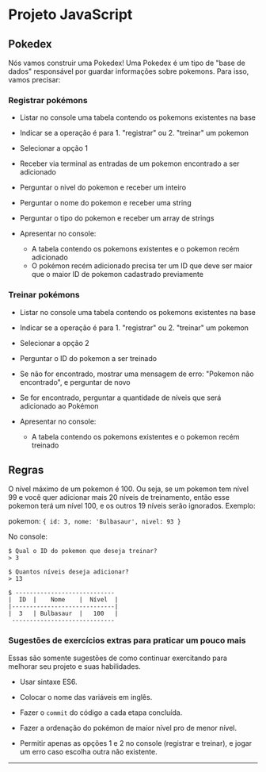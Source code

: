 # Projeto JavaScript

## Pokedex

Nós vamos construir uma Pokedex! Uma Pokedex é um tipo de "base de dados" responsável por guardar informações sobre pokemons. Para isso, vamos precisar:

### Registrar pokémons

- Listar no console uma tabela contendo os pokemons existentes na base

- Indicar se a operação é para 1. "registrar" ou 2. "treinar" um pokemon

- Selecionar a opção 1

- Receber via terminal as entradas de um pokemon encontrado a ser adicionado

- Perguntar o nivel do pokemon e receber um inteiro

- Perguntar o nome do pokemon e receber uma string

- Perguntar o tipo do pokemon e receber um array de strings

- Apresentar no console:
  - A tabela contendo os pokemons existentes e o pokemon recém adicionado
  - O pokémon recém adicionado precisa ter um ID que deve ser maior que o maior ID de pokemon cadastrado previamente

### Treinar pokémons

- Listar no console uma tabela contendo os pokemons existentes na base

- Indicar se a operação é para 1. "registrar" ou 2. "treinar" um pokemon

- Selecionar a opção 2

- Perguntar o ID do pokemon a ser treinado

- Se não for encontrado, mostrar uma mensagem de erro: "Pokemon não encontrado", e perguntar de novo

- Se for encontrado, perguntar a quantidade de níveis que será adicionado ao Pokémon

- Apresentar no console:
  - A tabela contendo os pokemons  existentes e o pokemon recém treinado

## Regras

O nível máximo de um pokemon é 100. Ou seja, se um pokemon tem nível 99 e você quer adicionar mais 20 níveis de treinamento, então esse pokemon terá um nível 100, e os outros 19 níveis serão ignorados. Exemplo:

pokemon: `{ id: 3, nome: 'Bulbasaur', nivel: 93 }`

No console:
```
$ Qual o ID do pokemon que deseja treinar?
> 3

$ Quantos níveis deseja adicionar?
> 13

$ ----------------------------
|  ID  |    Nome    |  Nível  |
|-----------------------------|
|  3   | Bulbasaur  |   100   |
 -----------------------------
```

### Sugestões de exercícios extras para praticar um pouco mais

Essas são somente sugestões de como continuar exercitando para melhorar seu projeto e suas habilidades.

- Usar sintaxe ES6.

- Colocar o nome das variáveis em inglês.

- Fazer o `commit` do código a cada etapa concluída.

- Fazer a ordenação do pokémon de maior nível pro de menor nível.

- Permitir apenas as opções 1 e 2 no console (registrar e treinar), e jogar um erro caso escolha outra não existente.

---
